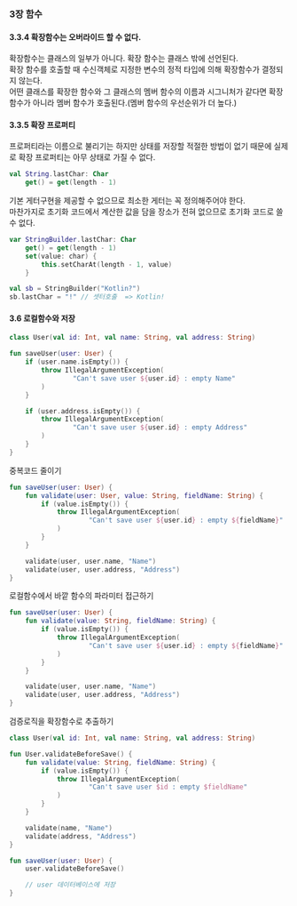 ### 3장 함수

#### 3.3.4 확장함수는 오버라이드 할 수 없다.

확장함수는 클래스의 일부가 아니다. 확장 함수는 클래스 밖에 선언된다.   
확장 함수를 호출할 때 수신객체로 지정한 변수의 정적 타입에 의해 확장함수가 결정되지 않는다.  
어떤 클래스를 확장한 함수와 그 클래스의 멤버 함수의 이름과 시그니처가 같다면 확장 함수가 아니라 멤버 함수가 호출된다.(멤버 함수의 우선순위가 더 높다.)

#### 3.3.5 확장 프로퍼티

프로퍼티라는 이름으로 불리기는 하지만 상태를 저장할 적절한 방법이 없기 때문에 실제로 확장 프로퍼티는 아무 상태로 가질 수 없다.

```kotlin
val String.lastChar: Char
    get() = get(length - 1)
```

기본 게터구현을 제공할 수 없으므로 최소한 게터는 꼭 정의해주어야 한다.  
마찬가지로 초기화 코드에서 계산한 값을 담을 장소가 전혀 없으므로 초기화 코드로 쓸 수 없다.

```kotlin
var StringBuilder.lastChar: Char
    get() = get(length - 1)
    set(value: char) {
        this.setCharAt(length - 1, value)
    }

val sb = StringBuilder("Kotlin?")
sb.lastChar = "!" // 셋터호출  => Kotlin!
```

#### 3.6 로컬함수와 저장

```kotlin
class User(val id: Int, val name: String, val address: String)

fun saveUser(user: User) {
    if (user.name.isEmpty()) {
        throw IllegalArgumentException(
                "Can't save user ${user.id} : empty Name"
        )
    }

    if (user.address.isEmpty()) {
        throw IllegalArgumentException(
                "Can't save user ${user.id} : empty Address"
        )
    }
} 
```

중복코드 줄이기

```kotlin
fun saveUser(user: User) {
    fun validate(user: User, value: String, fieldName: String) {
        if (value.isEmpty()) {
            throw IllegalArgumentException(
                    "Can't save user ${user.id} : empty ${fieldName}"
            )
        }
    }

    validate(user, user.name, "Name")
    validate(user, user.address, "Address")
} 
```

로컬함수에서 바깥 함수의 파라미터 접근하기

```kotlin
fun saveUser(user: User) {
    fun validate(value: String, fieldName: String) {
        if (value.isEmpty()) {
            throw IllegalArgumentException(
                    "Can't save user ${user.id} : empty ${fieldName}"
            )
        }
    }

    validate(user, user.name, "Name")
    validate(user, user.address, "Address")
}
```

검증로직을 확장함수로 추출하기

```kotlin
class User(val id: Int, val name: String, val address: String)

fun User.validateBeforeSave() {
    fun validate(value: String, fieldName: String) {
        if (value.isEmpty()) {
            throw IllegalArgumentException(
                    "Can't save user $id : empty $fieldName"
            )
        }
    }

    validate(name, "Name")
    validate(address, "Address")
}

fun saveUser(user: User) {
    user.validateBeforeSave()

    // user 데이터베이스에 저장 
}
```